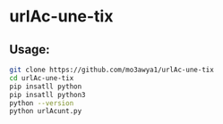 # urlAc-une-tix



## Usage:
```bash
git clone https://github.com/mo3awya1/urlAc-une-tix
cd urlAc-une-tix
pip insatll python
pip insatll python3
python --version
python urlAcunt.py
